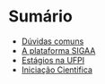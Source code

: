 # Sumário

- [Dúvidas comuns]()
- [A plataforma SIGAA]()
- [Estágios na UFPI]()
- [Iniciação Cientifica]()

